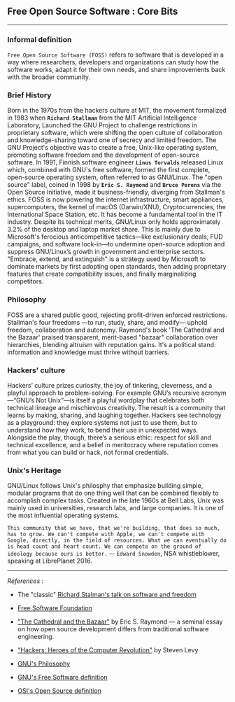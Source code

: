 ## Free Open Source Software : Core Bits
---
### Informal definition

`Free Open Source Software (FOSS)` refers to software that is developed in a way where researchers, developers and organizations can study how the software works, adapt it for their own needs, and share improvements back with the broader community.

### Brief History

Born in the 1970s from the hackers culture at MIT, the movement formalized in 1983 when **`Richard Stallman`** from the MIT Artificial Intelligence Laboratory, Launched the GNU Project to challenge restrictions in proprietary software, which were shifting the open culture of collaboration and knowledge-sharing toward one of secrecy and limited freedom. The GNU Project's objective was to create a free, Unix-like operating system, promoting software freedom and the development of open-source software. In 1991, Finnish software engineer **`Linus Torvalds`** released Linux which, combined with GNU's free software, formed the first complete, open-source operating system, often referred to as GNU/Linux. The "open source" label, coined in 1998 by **`Eric S. Raymond`** and **`Bruce Perens`** via the Open Source Initiative, made it business-friendly, diverging from Stallman's ethics. FOSS is now powering the internet infrastructure, smart appliances, supercomputers, the kernel of macOS (Darwin/XNU), Cryptocurrencies, the International Space Station, etc. It has become a fundamental tool in the IT industry. Despite its technical merits, GNU/Linux only holds approximately 3.2% of the desktop and laptop market share. This is mainly due to Microsoft's ferocious anticompetitive tactics—like exclusionary deals, FUD campaigns, and software lock-in—to undermine open-source adoption and suppress GNU/Linux’s growth in government and enterprise sectors. "Embrace, extend, and extinguish" is a strategy used by Microsoft to dominate markets by first adopting open standards, then adding proprietary features that create compatibility issues, and finally marginalizing competitors.

### Philosophy

FOSS are a shared public good, rejecting profit-driven enforced restrictions. Stallman's four freedoms —to run, study, share, and modify— uphold freedom, collaboration and autonomy. Raymond's book 'The Cathedral and the Bazaar' praised transparent, merit-based "bazaar" collaboration over hierarchies, blending altruism with reputation gains. It's a political stand: information and knowledge must thrive without barriers.

### Hackers' culture

Hackers’ culture prizes curiosity, the joy of tinkering, cleverness, and a playful approach to problem-solving. For example GNU’s recursive acronym—“GNU’s Not Unix”—is itself a playful wordplay that celebrates both technical lineage and mischievous creativity. The result is a community that learns by making, sharing, and laughing together. Hackers see technology as a playground: they explore systems not just to use them, but to understand how they work, to bend their use in unexpected ways. Alongside the play, though, there’s a serious ethic: respect for skill and technical excellence, and a belief in meritocracy where reputation comes from what you can build or hack, not formal credentials.

### Unix's Heritage

GNU/Linux follows Unix's philosphy that emphasize building simple, modular programs that do one thing well that can be combined flexibly to accomplish complex tasks. Created in the late 1960s at Bell Labs, Unix was mainly used in universities, research labs, and large companies. It is one of the most influential operating systems.

`This community that we have, that we're building, that does so much, has to grow. We can't compete with Apple, we can't compete with Google, directly, in the field of resources. What we can eventually do is head count and heart count. We can compete on the ground of ideology because ours is better.`
-- `Edward Snowden`, NSA whistleblower, speaking at LibrePlanet 2016.


---

_References :_

- The "classic" [Richard Stalman's talk on software and freedom](https://www.gnu.org/audio-video/philosophy-recordings.html#rms-201404070)

- [Free Software Foundation](https://www.fsf.org/)

- ["The Cathedral and the Bazaar"](https://www.oreilly.com/library/view/the-cathedral/0596001088/) by Eric S. Raymond — a seminal essay on how open source development differs from traditional software engineering.

- ["Hackers: Heroes of the Computer Revolution"](https://www.stevenlevy.com/hackers-heroes-of-the-computer-revolution) by Steven Levy

- [GNU's Philosophy](https://www.gnu.org/philosophy)

- [GNU's Free Software definition](https://www.gnu.org/philosophy/free-sw.html)

- [OSI's Open Source definition](https://opensource.org/osd)
